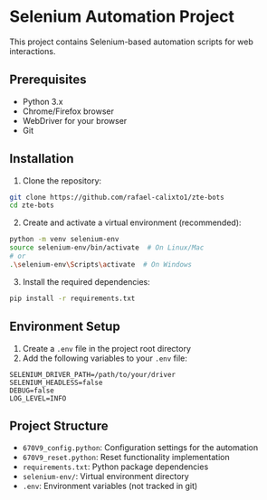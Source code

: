 # Selenium Automation Project

This project contains Selenium-based automation scripts for web interactions.

## Prerequisites

- Python 3.x
- Chrome/Firefox browser
- WebDriver for your browser
- Git

## Installation

1. Clone the repository:
```bash
git clone https://github.com/rafael-calixto1/zte-bots
cd zte-bots
```

2. Create and activate a virtual environment (recommended):
```bash
python -m venv selenium-env
source selenium-env/bin/activate  # On Linux/Mac
# or
.\selenium-env\Scripts\activate  # On Windows
```

3. Install the required dependencies:
```bash
pip install -r requirements.txt
```

## Environment Setup

1. Create a `.env` file in the project root directory
2. Add the following variables to your `.env` file:
```
SELENIUM_DRIVER_PATH=/path/to/your/driver
SELENIUM_HEADLESS=false
DEBUG=false
LOG_LEVEL=INFO
```

## Project Structure

- `670V9_config.python`: Configuration settings for the automation
- `670V9_reset.python`: Reset functionality implementation
- `requirements.txt`: Python package dependencies
- `selenium-env/`: Virtual environment directory
- `.env`: Environment variables (not tracked in git)


